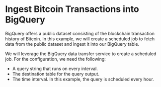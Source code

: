 # Ingest Bitcoin Transactions into BigQuery

BigQuery offers a public dataset consisting of the blockchain transaction history of Bitcoin. In this example, we will create a scheduled job to fetch data from the public dataset and ingest it into our BigQuery table.

We will leverage the BigQuery data transfer service to create a scheduled job. For the configuration, we need the following:

- A query string that runs on every interval.
- The destination table for the query output.
- The time interval. In this example, the query is scheduled every hour.
